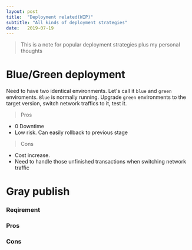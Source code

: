 ```yaml
---
layout: post
title:  "Deployment related(WIP)"
subtitle: "All kinds of deployment strategies"
date:   2019-07-19
---
```


> This is a note for popular deployment strategies plus my personal thoughts

# Blue/Green deployment

Need to have two identical environments. Let's call it `blue` and `green` enviroments. `Blue` is normally running. Upgrade `green` environments to the target version, switch network traffics to it, test it. 

> Pros

- 0 Downtime
- Low risk. Can easily rollback to previous stage

> Cons

- Cost increase.
- Need to handle those unfinished transactions when switching network traffic

# Gray publish

### Reqirement

### Pros


### Cons





